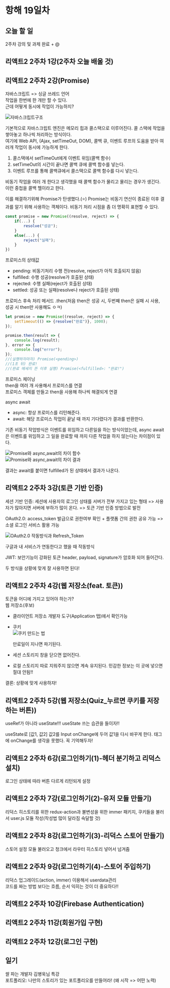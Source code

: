 # 항해 19일차

## 오늘 할 일  
2주차 강의 및 과제 완료 + @

## 리액트2 2주차 1강(2주차 오늘 배울 것)  

## 리액트2 2주차 2강(Promise)  
자바스크립트 => 싱글 쓰레드 언어  
작업을 한번에 한 개만 할 수 있다.  
근데 어떻게 동시에 작업이 가능하지?  

![자바스크립트구조](/images/react2_week2/1.PNG)  

기본적으로 자바스크립트 엔진은 메모리 힙과 콜스택으로 이루어진다. 콜 스택에 작업을 쌓아놓고 하나씩 처리하는 방식이다.  
여기에 Web API, (Ajax, setTimeOut, DOM), 콜백 큐, 이벤트 루프의 도움을 받아 여러개 작업이 동시에 가능하게 한다.  
1. 콜스택에서 setTimeOut에게 이벤트 위임(콜백 함수) 
2. setTimeOut의 시간이 끝나면 콜백 큐에 콜백 함수를 넣는다.
3. 이벤트 루프를 통해 콜백큐에서 콜스택으로 콜백 함수를 다시 넣는다.  

비동기 작업을 여러 개 한다고 생각했을 때 콜백 함수가 물리고 물리는 경우가 생긴다. 이런 중첩을 콜백 헬이라고 한다.  

이를 해결하기위해 Promise가 탄생했다.(⭐) Promise는 비동기 연산이 종료된 이후 결과를 알기 위해 사용하는 객체이다. 비동기 처리 시점을 좀 더 명확히 표현할 수 있다.  

```javascript
const promise = new Promise((resolve, reject) => {
    if(...) {
        resolve("성공");
    }
    else(...) {
        reject("실패");
    }
})
```

프로미스의 상태값
* pending: 비동기처리 수행 전(resolve, reject가 아직 호출되지 않음)
* fulfilled: 수행 성공(resolve가 호출된 상태)
* rejected: 수행 실패(reject가 호출된 상태)
* settled: 성공 또는 실패(resolve나 reject가 호출된 상태)  

프로미스 후속 처리 메서드
.then(처음 then은 성공 시, 두번째 then은 실패 시 사용, 성공 시 then만 사용해도 ㅇㅋ)
```javascript
let promise = new Promise((resolve, reject) => {
    setTimeout(() => {resolve("완료")}, 1000);
});

promise.then(result => {
    console.log(result);
}, error => {
    console.log("error");
});
//(실행하자마자) Promise(<pending>)
//(1초 뒤) 완료!
//(완료 메세지 뜬 이후 실행) Promise(<fulfilled>: "완료!")
```

프로미스 체이닝  
then을 여러 개 사용해서 프로미스를 연결  
프로미스 객체를 만들고 then을 사용해 하나씩 해결되게 연결  

async await  
* async: 항상 프로미스를 리턴해준다.
* await: 해당 프로미스 작업이 끝날 때 까지 기다렸다가 결과를 반환한다.  

기존 비동기 작업방식은 이벤트를 위임하고 다른일을 하는 방식이었는데, async await은 이벤트를 위임하고 그 일을 완료할 때 까지 다른 작업을 하지 않는다는 차이점이 있다.  

![Promise와 async,await의 차이 함수](/images/react2_week2/2.PNG)  
![Promise와 async,await의 차이 결과](/images/react2_week2/3.PNG)  

결과는 await를 붙이면 fulfilled가 된 상태에서 결과가 나온다.  

## 리액트2 2주차 3강(토큰 기반 인증)  
세션 기반 인증: 세션에 사용자의 로그인 상태를 서버가 전부 가지고 있는 형태 => 사용자가 많아지면 서버에 부하가 많이 온다. => 토큰 기반 인증 방법으로 발전  

OAuth2.0: access_token 발급으로 권한여부 확인 + 플랫폼 간의 권한 공유 가능 => 소셜 로그인 서비스 활용 가능  

![OAuth2.0 작동방식과 Refresh_Token](/images/react2_week2/4.PNG)  

구글과 내 서비스가 연동한다고 했을 때 작동방식  

JWT: 보안기능이 강화된 토큰 header, payload, signature가 암호화 되어 들어간다.  

두 방식을 상황에 맞게 잘 사용하면 된다!

## 리액트2 2주차 4강(웹 저장소(feat. 토큰))  
토큰을 어디에 가지고 있어야 하는가?  
웹 저장소(후보)
* 클라이언트 저장소
    개발자 도구(Application 탭)에서 확인가능

* 쿠키  
![쿠키 만드는 법](/images/react2_week2/5.PNG)  

    만료일이 지나면 파기된다.

* 세션 스토리지
    창을 닫으면 없어진다.

* 로컬 스토리지
    따로 지워주지 않으면 계속 유지된다.
    민감한 정보는 이 곳에 넣으면 절대 안됨!!  

결론: 상황에 맞게 사용하자!

## 리액트2 2주차 5강(웹 저장소(Quiz_누르면 쿠키를 저장하는 버튼))  

useRef가 아니라 useState!!! useState 쓰는 습관을 들이자!!  

useState로 [값1, 값2] 값2를 Input onChange에 두어 값1을 다시 바꾸게 한다. 태그에 onChange를 생각을 못했다. 꼭 기억해두자!  

## 리액트2 2주차 6강(로그인하기(1)-헤더 분기하고 리덕스 설치)
로그인 상태에 따라 버튼 다르게 리턴되게 설정

## 리액트2 2주차 7강(로그인하기(2)-유저 모듈 만들기)
리덕스 히스토리를 위한 redux-action과 불변성을 위한 immer 패키지, 쿠키들을 불러서 user.js 모듈 작성(작성법 많이 달라짐 숙달할 것)

## 리액트2 2주차 8강(로그인하기(3)-리덕스 스토어 만들기)
스토어 설정 모듈 불러오고 청크에서 라우터 히스토리 넣어서 넘겨줌

## 리액트2 2주차 9강(로그인하기(4)-스토어 주입하기)  
리덕스 업그레이드(action, immer) 이용해서 userdata관리  
코드를 짜는 방법 보다는 흐름, 순서 익히는 것이 더 중요하다!!

## 리액트2 2주차 10강(Firebase Authentication)  

## 리액트2 2주차 11강(회원가입 구현)  

## 리액트2 2주차 12강(로그인 구현)  

## 일기  
쌀 파는 개발자 김병욱님 특강  
포트폴리오: 나만의 스토리가 있는 포트폴리오를 만들어라! (왜 시작 => 어떤 노력)  
